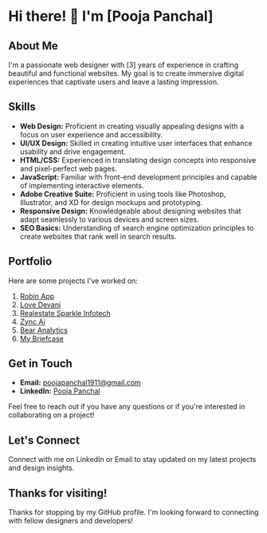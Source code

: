 # Hi there! 👋 I'm [Pooja Panchal]

## About Me
I'm a passionate web designer with [3] years of experience in crafting beautiful and functional websites. My goal is to create immersive digital experiences that captivate users and leave a lasting impression.

## Skills
- **Web Design:** Proficient in creating visually appealing designs with a focus on user experience and accessibility.
- **UI/UX Design:** Skilled in creating intuitive user interfaces that enhance usability and drive engagement.
- **HTML/CSS:** Experienced in translating design concepts into responsive and pixel-perfect web pages.
- **JavaScript:** Familiar with front-end development principles and capable of implementing interactive elements.
- **Adobe Creative Suite:** Proficient in using tools like Photoshop, Illustrator, and XD for design mockups and prototyping.
- **Responsive Design:** Knowledgeable about designing websites that adapt seamlessly to various devices and screen sizes.
- **SEO Basics:** Understanding of search engine optimization principles to create websites that rank well in search results.

## Portfolio
Here are some projects I've worked on:

1. [Robin App](https://robin-app-0c0dc0.webflow.io/) 
2. [Love Devani](https://lovedevani.com/)
3. [Realestate Sparkle Infotech](https://realestate.sparkleinfotech.com/)
4. [Zync Ai](https://zyncwebsite.webflow.io/) 
5. [Bear Analytics](https://www.bearanalytics.com/) 
6. [My Briefcase](https://mybriefcase.ai/) 

<!-- You can view more of my work on my [portfolio website](your-portfolio-website-link). --> 

## Get in Touch
- **Email:** poojapanchal1911@gmail.com
- **LinkedIn:** [Pooja Panchal](https://in.linkedin.com/in/pooja-panchal-616b55272)

Feel free to reach out if you have any questions or if you're interested in collaborating on a project!

## Let's Connect
Connect with me on LinkedIn or Email to stay updated on my latest projects and design insights.

## Thanks for visiting!
Thanks for stopping by my GitHub profile. I'm looking forward to connecting with fellow designers and developers!

